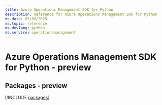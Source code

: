 ```yaml
---
title: Azure Operations Management SDK for Python
description: Reference for Azure Operations Management SDK for Python
ms.date: 07/08/2025
ms.topic: reference
ms.devlang: python
ms.service: operationsmanagement
---
```

# Azure Operations Management SDK for Python - preview
## Packages - preview
[!INCLUDE [packages](operations-management-index.md)]